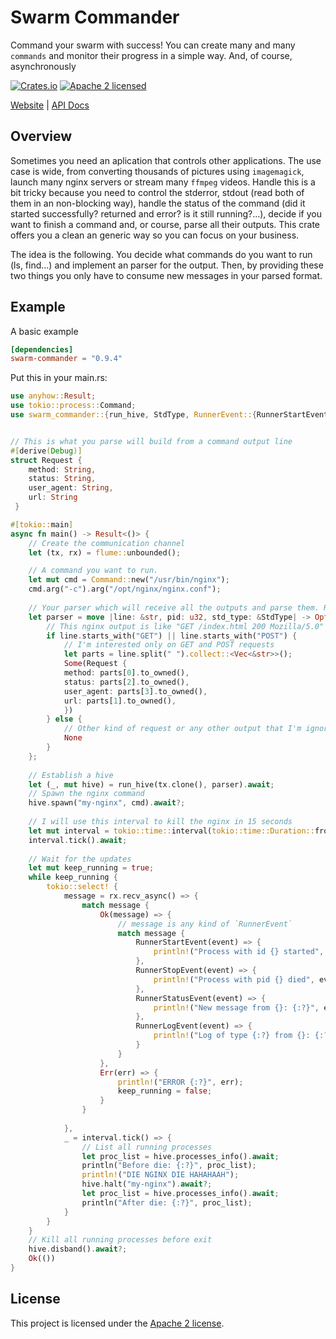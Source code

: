 # Swarm Commander

Command your swarm with success! You can create many and many `commands` and monitor their progress in a simple way. And, of course, asynchronously


[![Crates.io][crates-badge]][crates-url]
[![Apache 2 licensed][apache-badge]][apache-url]

[crates-badge]: https://img.shields.io/crates/v/swarm-commander.svg
[crates-url]: https://crates.io/crates/swarm-commander
[apache-badge]: https://img.shields.io/badge/license-apache2-blue.svg
[apache-url]: https://github.com/wixet-limited/swarm-commander-rs/blob/master/LICENSE

[Website](https://wixet.com) |
[API Docs](https://docs.rs/swarm-commander/latest/swarm-commander)

## Overview

Sometimes you need an aplication that controls other applications. The use case is wide, from converting thousands of pictures using `imagemagick`, launch
many nginx servers or stream many `ffmpeg` videos. Handle this is a bit tricky because you need to control the stderror, stdout (read both of them in an
non-blocking way), handle the status of the command (did it started successfully? returned and error? is it still running?...), decide if you want to finish
a command and, or course, parse all their outputs. This crate offers you a clean an generic way so you can focus on your business.

The idea is the following. You decide what commands do you want to run (ls, find...) and implement an parser for the output. Then, by providing these two
things you only have to consume new messages in your parsed format.

## Example

A basic example

```toml
[dependencies]
swarm-commander = "0.9.4"
```
Put this in your main.rs:

```rust
use anyhow::Result;
use tokio::process::Command;
use swarm_commander::{run_hive, StdType, RunnerEvent::{RunnerStartEvent, RunnerStopEvent, RunnerStatusEvent, RunnerLogEvent}};


// This is what you parse will build from a command output line
#[derive(Debug)]
struct Request {
    method: String,
    status: String,
    user_agent: String,
    url: String
 }

#[tokio::main]
async fn main() -> Result<()> {
    // Create the communication channel
    let (tx, rx) = flume::unbounded();

    // A command you want to run.
    let mut cmd = Command::new("/usr/bin/nginx");
    cmd.arg("-c").arg("/opt/nginx/nginx.conf");
        
    // Your parser which will receive all the outputs and parse them. Return None if you just want to skip the line
    let parser = move |line: &str, pid: u32, std_type: &StdType| -> Option<Request> {
        // This nginx output is like "GET /index.html 200 Mozilla/5.0"
        if line.starts_with("GET") || line.starts_with("POST") {
            // I'm interested only on GET and POST requests
            let parts = line.split(" ").collect::<Vec<&str>>();
            Some(Request {
            method: parts[0].to_owned(),
            status: parts[2].to_owned(),
            user_agent: parts[3].to_owned(),
            url: parts[1].to_owned(),
            })
        } else {
            // Other kind of request or any other output that I'm ignoring
            None
        }
    };
  
    // Establish a hive
    let (_, mut hive) = run_hive(tx.clone(), parser).await;
    // Spawn the nginx command
    hive.spawn("my-nginx", cmd).await?;
  
    // I will use this interval to kill the nginx in 15 seconds
    let mut interval = tokio::time::interval(tokio::time::Duration::from_millis(15000));
    interval.tick().await;
    
    // Wait for the updates
    let mut keep_running = true;
    while keep_running {
        tokio::select! {
            message = rx.recv_async() => {
                match message {
                    Ok(message) => {
                        // message is any kind of `RunnerEvent`
                        match message {
                            RunnerStartEvent(event) => {
                                println!("Process with id {} started", event.id)
                            }, 
                            RunnerStopEvent(event) => {
                                println!("Process with pid {} died", event.pid)
                            },
                            RunnerStatusEvent(event) => {
                                println!("New message from {}: {:?}", event.id, event.data)
                            },
                            RunnerLogEvent(event) => {
                                println!("Log of type {:?} from {}: {:?}", event.std, event.id, event.log)
                            }
                        }
                    },
                    Err(err) => {
                        println!("ERROR {:?}", err);
                        keep_running = false;
                    }
                }
                
            },
            _ = interval.tick() => {
                // List all running processes
                let proc_list = hive.processes_info().await;
                println("Before die: {:?}", proc_list);
                println!("DIE NGINX DIE HAHAHAAH");
                hive.halt("my-nginx").await?;
                let proc_list = hive.processes_info().await;
                println("After die: {:?}", proc_list);
            }
        }
    }
    // Kill all running processes before exit
    hive.disband().await?;
    Ok(())
}

```


## License

This project is licensed under the [Apache 2 license].

[Apache 2 license]: https://github.com/wixet-limited/swarm-commander-rs/blob/master/LICENSE

